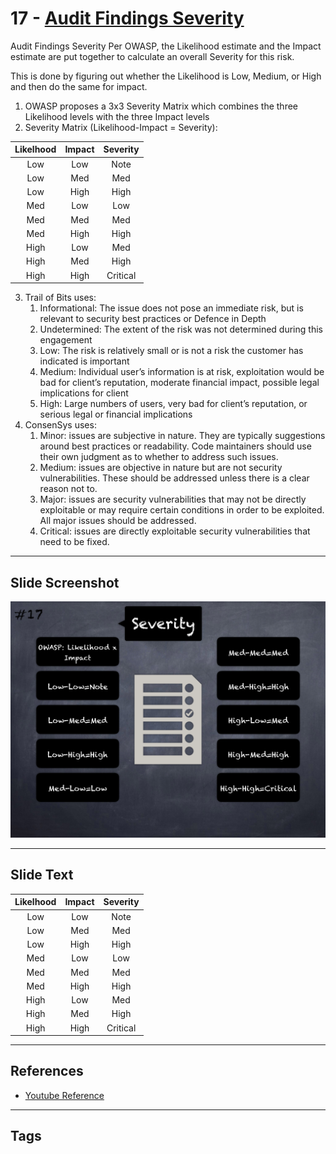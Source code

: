 
# 17 - [Audit Findings Severity](./Audit%20Findings%20Severity.md)

Audit Findings Severity Per OWASP, the Likelihood estimate and the Impact estimate are put together to calculate an overall Severity for this risk. 

This is done by figuring out whether the Likelihood is Low, Medium, or High and then do the same for impact.

1. OWASP proposes a 3x3 Severity Matrix which combines the three Likelihood levels with the three Impact levels
2. Severity Matrix (Likelihood-Impact = Severity): 

|Likelhood|Impact|Severity|
|:----:|:-----:|:---:|
|Low|Low|Note|
|Low|Med|Med|
|Low|High|High|
|Med|Low|Low|
|Med|Med|Med|
|Med|High|High|
|High|Low|Med|
|High|Med|High|
|High|High|Critical|

3. Trail of Bits uses:
	1. Informational: The issue does not pose an immediate risk, but is relevant to security best practices or Defence in Depth
	2. Undetermined: The extent of the risk was not determined during this engagement
	3. Low: The risk is relatively small or is not a risk the customer has indicated is important
	4. Medium: Individual user’s information is at risk, exploitation would be bad for client’s reputation, moderate financial impact, possible legal implications for client
	5. High: Large numbers of users, very bad for client’s reputation, or serious legal or financial implications
4. ConsenSys uses:
	1. Minor: issues are subjective in nature. They are typically suggestions around best practices or readability. Code maintainers should use their own judgment as to whether to address such issues.
	2. Medium: issues are objective in nature but are not security vulnerabilities. These should be addressed unless there is a clear reason not to.
	3. Major: issues are security vulnerabilities that may not be directly exploitable or may require certain conditions in order to be exploited. All major issues should be addressed.
	4. Critical: issues are directly exploitable security vulnerabilities that need to be fixed.
___
## Slide Screenshot
![017.png](../../images/6.Audit%20Techniques%20and%20Tools%20101/017.png)
___
## Slide Text
|Likelhood|Impact|Severity|
|:----:|:-----:|:---:|
|Low|Low|Note|
|Low|Med|Med|
|Low|High|High|
|Med|Low|Low|
|Med|Med|Med|
|Med|High|High|
|High|Low|Med|
|High|Med|High|
|High|High|Critical|
___
## References
- [Youtube Reference](https://youtu.be/M0C7z3TE5Go?t=1656)
___
## Tags
